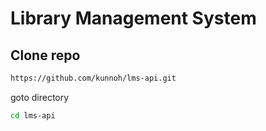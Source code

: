 # Library Management System

## Clone repo

```sh
https://github.com/kunnoh/lms-api.git
```

goto directory
```sh
cd lms-api
```

